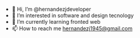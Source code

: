 - 👋 Hi, I’m @hernandezjdeveloper
- 👀 I’m interested in software and design tecnology
- 🌱 I’m currently learning fronted web
- 📫 How to reach me hernandezj1945@gmail.com

<!---
hernandezjdeveloper/hernandezjdeveloper is a ✨ special ✨ repository because its `README.md` (this file) appears on your GitHub profile.
You can click the Preview link to take a look at your changes.
--->
